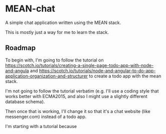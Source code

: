 # MEAN-chat

A simple chat application written using the MEAN stack.

This is mostly just a way for me to learn the stack.

## Roadmap

To begin with, I'm going to follow the tutorial on https://scotch.io/tutorials/creating-a-single-page-todo-app-with-node-and-angula and https://scotch.io/tutorials/node-and-angular-to-do-app-application-organization-and-structurer to create a todo app with the mean stack.

I'm not going to follow the tutorial verbatim (e.g. I'll use a coding style that works better with ECMA2015, and also I might use a slightly different database schema).

Then once that is working, I'll change it so that it's a chat website (like messenger.com) instead of a todo app.

I'm starting with a tutorial because

